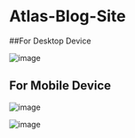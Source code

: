 # Atlas-Blog-Site

##For Desktop Device

![image](https://user-images.githubusercontent.com/82327479/178805462-a2fa47e8-075f-4061-985f-0956b779c834.png)

## For Mobile Device

![image](https://user-images.githubusercontent.com/82327479/178805492-d9745464-937c-4491-ba50-5ceac9eef3b6.png)


![image](https://user-images.githubusercontent.com/82327479/178805499-4a6cb89f-0785-45e0-bb50-68abf66c67c6.png)
